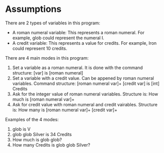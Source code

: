 # Assumptions


There are 2 types of variables in this program:
* A roman numeral variable: This represents a roman numeral. For example, glob could represent the numeral I.
* A credit variable: This represents a value for credits. For example, Iron could represent 10 credits.


There are 4 main modes in this program:
1) Set a variable as a roman numeral. It is done with the command structure: [var] is [roman numeral]
2) Set a variable with a credit value. Can be appened by roman numeral variables. Command structure: [roman numeral var]+ [credit var] is [int] Credits 
3) Ask for the integer value of roman numeral variables. Structure is: How much is [roman numeral var]+  
4) Ask for credit value with roman numeral and credit vairables. Structure is: How many is [roman numeral var]+ [credit var]+ 


Examples of the 4 modes:
1) glob is V
2) glob glob Silver is 34 Credits
3) How much is glob glob?
4) How many Credits is glob glob Silver?
